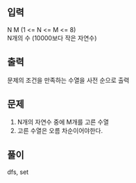 ## 입력

N M (1 <= N <= M <= 8)  
N개의 수 (10000보다 작은 자연수)

## 출력

문제의 조건을 만족하는 수열을 사전 순으로 출력

## 문제

1. N개의 자연수 중에 M개를 고른 수열
2. 고른 수열은 오름 차순이어야한다.

## 풀이

dfs, set
